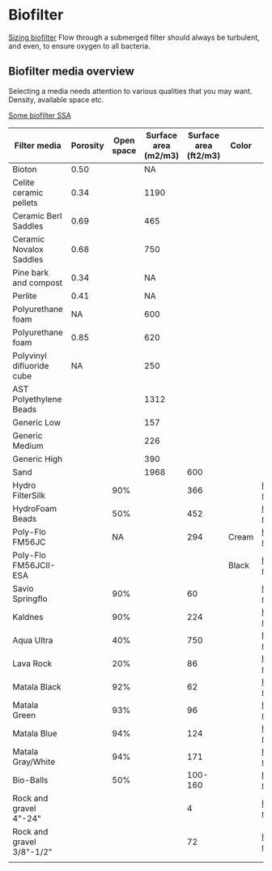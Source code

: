 # Biofilter

[Sizing biofilter](http://biofilters.com/websize.htm)
Flow through a submerged filter should always be turbulent, and even, to ensure oxygen to all bacteria.

## Biofilter media overview
Selecting a media needs attention to various qualities that you may want. Density, available space etc.

[Some biofilter SSA](https://russellwatergardens.com/pages/biofilter-media-ssa)

| Filter media              	| Porosity 	| Open space 	| Surface area (m2/m3) 	| Surface area (ft2/m3) 	| Color 	| References                                                	|
|---------------------------	|----------	|------------	|----------------------	|-----------------------	|-------	|-----------------------------------------------------------	|
| Bioton                    	| 0.50     	|            	| NA                   	|                       	|       	|                                                           	|
| Celite ceramic pellets    	| 0.34     	|            	| 1190                 	|                       	|       	|                                                           	|
| Ceramic Berl Saddles      	| 0.69     	|            	| 465                  	|                       	|       	|                                                           	|
| Ceramic Novalox Saddles   	| 0.68     	|            	| 750                  	|                       	|       	|                                                           	|
| Pine bark and compost     	| 0.34     	|            	| NA                   	|                       	|       	|                                                           	|
| Perlite                   	| 0.41     	|            	| NA                   	|                       	|       	|                                                           	|
| Polyurethane foam         	| NA       	|            	| 600                  	|                       	|       	|                                                           	|
| Polyurethane foam         	| 0.85     	|            	| 620                  	|                       	|       	|                                                           	|
| Polyvinyl difluoride cube 	| NA       	|            	| 250                  	|                       	|       	|                                                           	|
| AST Polyethylene Beads    	|          	|            	| 1312                 	|                       	|       	|                                                           	|
| Generic Low               	|          	|            	| 157                  	|                       	|       	|                                                           	|
| Generic Medium            	|          	|            	| 226                  	|                       	|       	|                                                           	|
| Generic High              	|          	|            	| 390                  	|                       	|       	|                                                           	|
| Sand                      	|          	|            	| 1968                 	| 600                   	|       	|                                                           	|
| Hydro FilterSilk          	|          	| 90%        	|                      	| 366                   	|       	| https://russellwatergardens.com/pages/biofilter-media-ssa 	|
| HydroFoam Beads           	|          	| 50%        	|                      	| 452                   	|       	| https://russellwatergardens.com/pages/biofilter-media-ssa 	|
| Poly-Flo FM56JC           	|          	| NA         	|                      	| 294                   	| Cream 	| https://russellwatergardens.com/pages/biofilter-media-ssa 	|
| Poly-Flo FM56JCII-ESA     	|          	|            	|                      	|                       	| Black 	| https://russellwatergardens.com/pages/biofilter-media-ssa 	|
| Savio Springflo           	|          	| 90%        	|                      	| 60                    	|       	| https://russellwatergardens.com/pages/biofilter-media-ssa 	|
| Kaldnes                   	|          	| 90%        	|                      	| 224                   	|       	| https://russellwatergardens.com/pages/biofilter-media-ssa 	|
| Aqua Ultra                	|          	| 40%        	|                      	| 750                   	|       	| https://russellwatergardens.com/pages/biofilter-media-ssa 	|
| Lava Rock                 	|          	| 20%        	|                      	| 86                    	|       	| https://russellwatergardens.com/pages/biofilter-media-ssa 	|
| Matala Black              	|          	| 92%        	|                      	| 62                    	|       	| https://russellwatergardens.com/pages/biofilter-media-ssa 	|
| Matala Green              	|          	| 93%        	|                      	| 96                    	|       	| https://russellwatergardens.com/pages/biofilter-media-ssa 	|
| Matala Blue               	|          	| 94%        	|                      	| 124                   	|       	| https://russellwatergardens.com/pages/biofilter-media-ssa 	|
| Matala Gray/White         	|          	| 94%        	|                      	| 171                   	|       	| https://russellwatergardens.com/pages/biofilter-media-ssa 	|
| Bio-Balls                 	|          	| 50%        	|                      	| 100-160               	|       	| https://russellwatergardens.com/pages/biofilter-media-ssa 	|
| Rock and gravel 4"-24"    	|          	|            	|                      	| 4                     	|       	| https://russellwatergardens.com/pages/biofilter-media-ssa 	|
| Rock and gravel 3/8"-1/2" 	|          	|            	|                      	| 72                    	|       	| https://russellwatergardens.com/pages/biofilter-media-ssa 	|
|                           	|          	|            	|                      	|                       	|       	|                                                           	|